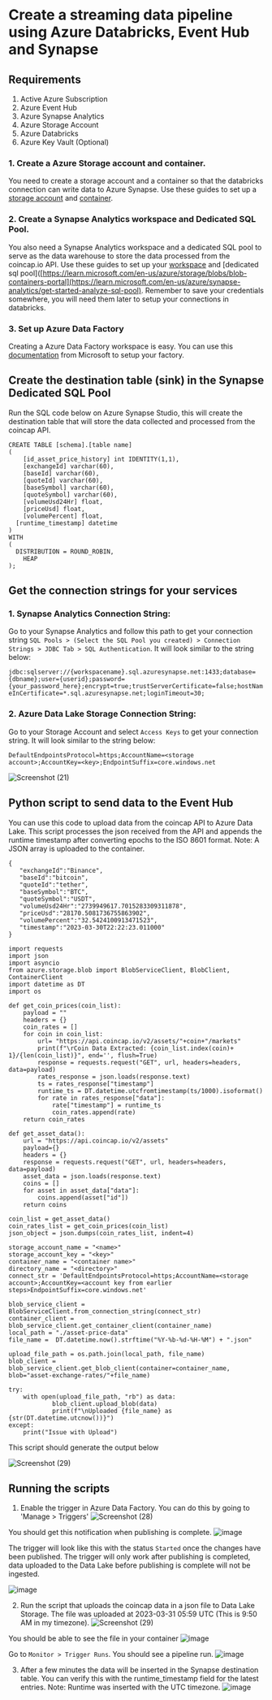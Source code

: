 # Create a streaming data pipeline using Azure Databricks, Event Hub and Synapse


## Requirements

1. Active Azure Subscription
2. Azure Event Hub 
3. Azure Synapse Analytics
4. Azure Storage Account
5. Azure Databricks
6. Azure Key Vault (Optional)

### 1. Create a Azure Storage account and container. 

You need to create a storage account and a container so that the databricks connection can write data to Azure Synapse. Use these guides to set up a [storage account](https://learn.microsoft.com/en-us/azure/storage/common/storage-account-create?tabs=azure-portal) and [container](https://learn.microsoft.com/en-us/azure/storage/blobs/blob-containers-portal).

### 2. Create a Synapse Analytics workspace and Dedicated SQL Pool. 

You also need a Synapse Analytics workspace and a dedicated SQL pool to serve as the data warehouse to store the data processed from the coincap.io API. Use these guides to set up your [workspace](https://learn.microsoft.com/en-us/azure/synapse-analytics/get-started-create-workspace) and [dedicated sql pool]([https://learn.microsoft.com/en-us/azure/storage/blobs/blob-containers-portal](https://learn.microsoft.com/en-us/azure/synapse-analytics/get-started-analyze-sql-pool). Remember to save your credentials somewhere, you will need them later to setup your connections in databricks.

### 3. Set up Azure Data Factory

Creating a Azure Data Factory workspace is easy. You can use this [documentation](https://learn.microsoft.com/en-us/azure/data-factory/quickstart-create-data-factory) from Microsoft to setup your factory. 

## Create the destination table (sink) in the Synapse Dedicated SQL Pool

Run the SQL code below on Azure Synapse Studio, this will create the destination table that will store the data collected and processed from the coincap API.

```	
CREATE TABLE [schema].[table name]
(
	[id_asset_price_history] int IDENTITY(1,1),
	[exchangeId] varchar(60),
	[baseId] varchar(60),
	[quoteId] varchar(60),
	[baseSymbol] varchar(60),
	[quoteSymbol] varchar(60),
	[volumeUsd24Hr] float,
	[priceUsd] float,
	[volumePercent] float,
  [runtime_timestamp] datetime
)
WITH
(
  DISTRIBUTION = ROUND_ROBIN,
	HEAP
);
```
## Get the connection strings for your services

### 1. Synapse Analytics Connection String: 
Go to your Synapse Analytics and follow this path to get your connection string `SQL Pools > (Select the SQL Pool you created) > Connection Strings > JDBC Tab > SQL Authentication`. It will look similar to the string below:

`jdbc:sqlserver://{workspacename}.sql.azuresynapse.net:1433;database={dbname};user={userid};password={your_password_here};encrypt=true;trustServerCertificate=false;hostNameInCertificate=*.sql.azuresynapse.net;loginTimeout=30;`

### 2. Azure Data Lake Storage Connection String: 
Go to your Storage Account and select `Access Keys` to get your connection string. It will look similar to the string below:

`DefaultEndpointsProtocol=https;AccountName=<storage account>;AccountKey=<key>;EndpointSuffix=core.windows.net`

![Screenshot (21)](https://user-images.githubusercontent.com/50084105/228976604-c7ea7b79-854b-4b3e-8151-cd031e4b0f9a.png)

## Python script to send data to the Event Hub

You can use this code to upload data from the coincap API to Azure Data Lake. This script processes the json received from the API and appends the runtime timestamp after converting epochs to the ISO 8601 format. Note: A JSON array is uploaded to the container.

```
{
   "exchangeId":"Binance",
   "baseId":"bitcoin",
   "quoteId":"tether",
   "baseSymbol":"BTC",
   "quoteSymbol":"USDT",
   "volumeUsd24Hr":"2739949617.7015283309311878",
   "priceUsd":"28170.5081736755863902",
   "volumePercent":"32.5424100913471523",
   "timestamp":"2023-03-30T22:22:23.011000"
}
```

```
import requests
import json
import asyncio
from azure.storage.blob import BlobServiceClient, BlobClient, ContainerClient
import datetime as DT
import os

def get_coin_prices(coin_list):
    payload = ""
    headers = {}
    coin_rates = []
    for coin in coin_list:
        url= "https://api.coincap.io/v2/assets/"+coin+"/markets"
        print(f"\rCoin Data Extracted: {coin_list.index(coin)+ 1}/{len(coin_list)}", end='', flush=True)
        response = requests.request("GET", url, headers=headers, data=payload)
        rates_response = json.loads(response.text)
        ts = rates_response["timestamp"]
        runtime_ts = DT.datetime.utcfromtimestamp(ts/1000).isoformat()
        for rate in rates_response["data"]:
            rate["timestamp"] = runtime_ts
            coin_rates.append(rate)  
    return coin_rates   

def get_asset_data():
    url = "https://api.coincap.io/v2/assets"
    payload={}
    headers = {}
    response = requests.request("GET", url, headers=headers, data=payload)
    asset_data = json.loads(response.text)
    coins = []
    for asset in asset_data["data"]:
        coins.append(asset["id"])
    return coins

coin_list = get_asset_data()
coin_rates_list = get_coin_prices(coin_list)
json_object = json.dumps(coin_rates_list, indent=4)

storage_account_name = "<name>"
storage_account_key = "<key>"
container_name = "<container name>"
directory_name = "<directory>"
connect_str = 'DefaultEndpointsProtocol=https;AccountName=<storage account>;AccountKey=<account key from earlier steps>EndpointSuffix=core.windows.net'

blob_service_client = BlobServiceClient.from_connection_string(connect_str)
container_client = blob_service_client.get_container_client(container_name)
local_path = "./asset-price-data"
file_name =  DT.datetime.now().strftime("%Y-%b-%d-%H-%M") + ".json"

upload_file_path = os.path.join(local_path, file_name)
blob_client = blob_service_client.get_blob_client(container=container_name, blob="asset-exchange-rates/"+file_name)

try:
    with open(upload_file_path, "rb") as data:
            blob_client.upload_blob(data)
            print(f"\nUploaded {file_name} as {str(DT.datetime.utcnow())}")
except:
    print("Issue with Upload")
```
This script should generate the output below

![Screenshot (29)](https://user-images.githubusercontent.com/50084105/229036412-35c2aa08-1ad6-42fa-bee9-a781d455eb58.png)

## Running the scripts

1. Enable the trigger in Azure Data Factory. You can do this by going to 'Manage > Triggers'
![Screenshot (28)](https://user-images.githubusercontent.com/50084105/229034613-019be370-769f-4c3a-8bf9-af0bba181932.png)

You should get this notification when publishing is complete.
![image](https://user-images.githubusercontent.com/50084105/229035291-e65befd0-fd0f-4007-88f8-54451e09a64d.png)

The trigger will look like this with the status `Started` once the changes have been published. The trigger will only work after publishing is completed, data uploaded to the Data Lake before publishing is complete will not be ingested.

![image](https://user-images.githubusercontent.com/50084105/229030556-fdf0907a-f86f-4984-90ee-c00801d08f36.png)

2. Run the script that uploads the coincap data in a json file to Data Lake Storage. The file was uploaded at 2023-03-31 05:59 UTC (This is 9:50 AM in my timezone).
![Screenshot (29)](https://user-images.githubusercontent.com/50084105/229036412-35c2aa08-1ad6-42fa-bee9-a781d455eb58.png)

You should be able to see the file in your container
![image](https://user-images.githubusercontent.com/50084105/229037765-6e8d4495-7c7d-4c84-a3a3-190d9e5b3ec9.png)

Go to `Monitor > Trigger Runs`. You should see a pipeline run.
![image](https://user-images.githubusercontent.com/50084105/229036221-3efb4dcd-55f0-40c6-acd7-b9fe1010e424.png)

3. After a few minutes the data will be inserted in the Synapse destination table. You can verify this with the runtime_timestamp field for the latest entries. Note: Runtime was inserted with the UTC timezone.
![image](https://user-images.githubusercontent.com/50084105/229036886-bea3a2f5-3410-4e7f-a26e-bccb9a1e5dea.png)
